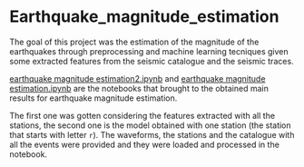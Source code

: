 # Earthquake_magnitude_estimation

The goal of this project was the estimation of the magnitude of the earthquakes through preprocessing and machine learning tecniques given some extracted features from the seismic catalogue and the seismic traces. 

[earthquake magnitude estimation2.ipynb](https://github.com/Iron486/Earthquake_magnitude_estimation/blob/main/earthquake_magnitude_estimation2.ipynb) and
 [earthquake magnitude estimation.ipynb](https://github.com/Iron486/Earthquake_magnitude_estimation/blob/main/earthquake_magnitude_estimation.ipynb) are the notebooks 
that brought to the obtained main results for earthquake magnitude estimation. 

The first one was gotten considering the features extracted with all the stations,
the second one is the model obtained with one station (the station that starts with letter `r`).
The waveforms, the stations and the catalogue with all the events were provided and they were loaded and processed in the notebook.
